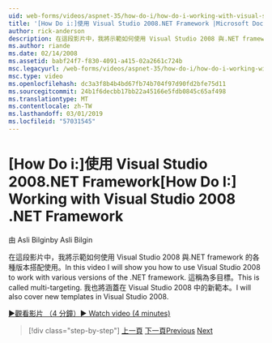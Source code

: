 ```yaml
---
uid: web-forms/videos/aspnet-35/how-do-i/how-do-i-working-with-visual-studio-2008-net-framework
title: '[How Do i:]使用 Visual Studio 2008.NET Framework |Microsoft Docs'
author: rick-anderson
description: 在這段影片中，我將示範如何使用 Visual Studio 2008 與.NET framework 的各種版本搭配使用。 這稱為多目標。 也將會...
ms.author: riande
ms.date: 02/14/2008
ms.assetid: babf24f7-f830-4091-a415-02a2661c724b
msc.legacyurl: /web-forms/videos/aspnet-35/how-do-i/how-do-i-working-with-visual-studio-2008-net-framework
msc.type: video
ms.openlocfilehash: dc3a3f8b4b4bd67fb74b704f97d90fd2bfe75d11
ms.sourcegitcommit: 24b1f6decbb17bb22a45166e5fdb0845c65af498
ms.translationtype: MT
ms.contentlocale: zh-TW
ms.lasthandoff: 03/01/2019
ms.locfileid: "57031545"
---
```

<a name="how-do-i-working-with-visual-studio-2008-net-framework"></a><span data-ttu-id="010a6-105">[How Do i:]使用 Visual Studio 2008.NET Framework</span><span class="sxs-lookup"><span data-stu-id="010a6-105">[How Do I:] Working with Visual Studio 2008 .NET Framework</span></span>
====================
<span data-ttu-id="010a6-106">由 Asli Bilgin</span><span class="sxs-lookup"><span data-stu-id="010a6-106">by Asli Bilgin</span></span>

<span data-ttu-id="010a6-107">在這段影片中，我將示範如何使用 Visual Studio 2008 與.NET framework 的各種版本搭配使用。</span><span class="sxs-lookup"><span data-stu-id="010a6-107">In this video I will show you how to use Visual Studio 2008 to work with various versions of the .NET framework.</span></span> <span data-ttu-id="010a6-108">這稱為多目標。</span><span class="sxs-lookup"><span data-stu-id="010a6-108">This is called multi-targeting.</span></span> <span data-ttu-id="010a6-109">我也將涵蓋在 Visual Studio 2008 中的新範本。</span><span class="sxs-lookup"><span data-stu-id="010a6-109">I will also cover new templates in Visual Studio 2008.</span></span>

[<span data-ttu-id="010a6-110">&#9654;觀看影片 （4 分鐘）</span><span class="sxs-lookup"><span data-stu-id="010a6-110">&#9654; Watch video (4 minutes)</span></span>](https://channel9.msdn.com/Blogs/ASP-NET-Site-Videos/how-do-i-working-with-visual-studio-2008-net-framework)

> [!div class="step-by-step"]
> <span data-ttu-id="010a6-111">[上一頁](how-do-i-cascading-style-sheets-in-visual-studio-2008.md)
> [下一頁](how-do-i-adding-elements-to-a-css-file-and-create-new-css-on-the-fly.md)</span><span class="sxs-lookup"><span data-stu-id="010a6-111">[Previous](how-do-i-cascading-style-sheets-in-visual-studio-2008.md)
[Next](how-do-i-adding-elements-to-a-css-file-and-create-new-css-on-the-fly.md)</span></span>

